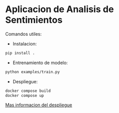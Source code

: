 # Aplicacion de Analisis de Sentimientos

Comandos utiles:

- Instalacion:

```sh
pip install .
```

- Entrenamiento de modelo:

```sh
python examples/train.py
```

- Despliegue:

```sh
docker compose build
docker compose up
```

[Mas informacion del despliegue](http://0.0.0.0:8000/docs)
